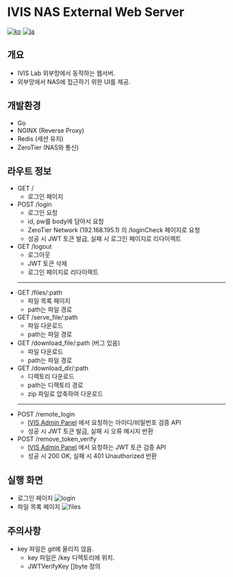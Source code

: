 # IVIS NAS External Web Server
[![ko](https://img.shields.io/badge/lang-ko-red.svg)](https://github.com/picel/IVIS_NAS_Helper/blob/main/README.md)
[![ja](https://img.shields.io/badge/lang-ja-blue.svg)](https://github.com/picel/IVIS_NAS_Helper/blob/main/README.jp.md)

## 개요
- IVIS Lab 외부망에서 동작하는 웹서버.
- 외부망에서 NAS에 접근하기 위한 UI를 제공.

## 개발환경
- Go
- NGINX (Reverse Proxy)
- Redis (세션 유지)
- ZeroTier (NAS와 통신)

## 라우트 정보
- GET /
    - 로그인 페이지
- POST /login
    - 로그인 요청
    - id, pw를 body에 담아서 요청
    - ZeroTier Network (192.168.195.1) 의 /loginCheck 페이지로 요청
    - 성공 시 JWT 토큰 발급, 실패 시 로그인 페이지로 리다이렉트
- GET /logout
    - 로그아웃
    - JWT 토큰 삭제
    - 로그인 페이지로 리다이렉트
    ---
- GET /files/:path
    - 파일 목록 페이지
    - path는 파일 경로
- GET /serve_file/:path
    - 파일 다운로드
    - path는 파일 경로
- GET /download_file/:path (버그 있음)
    - 파일 다운로드
    - path는 파일 경로
- GET /download_dir/:path
    - 디렉토리 다운로드
    - path는 디렉토리 경로
    - zip 파일로 압축하여 다운로드
    ---
- POST /remote_login
    - [IVIS Admin Panel](https://github.com/picel/ivis_admin) 에서 요청하는 아이디/비밀번호 검증 API
    - 성공 시 JWT 토큰 발급, 실패 시 오류 메시지 반환
- POST /remove_token_verify
    - [IVIS Admin Panel](https://github.com/picel/ivis_admin) 에서 요청하는 JWT 토큰 검증 API
    - 성공 시 200 OK, 실패 시 401 Unauthorized 반환


## 실행 화면
- 로그인 페이지
    ![login](https://user-images.githubusercontent.com/30901178/222891856-9b6833ec-d093-452b-8ebe-2d31ac5d89d3.png)
- 파일 목록 페이지
    ![files](https://user-images.githubusercontent.com/30901178/222891876-d88f0054-d227-4fab-8341-242232ded8ea.png)

## 주의사항
- key 파일은 git에 올리지 않음.
    - key 파일은 /key 디렉토리에 위치.
    - JWTVerifyKey []byte 정의